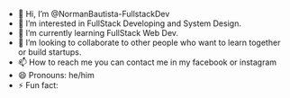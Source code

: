 - 👋 Hi, I’m @NormanBautista-FullstackDev
- 👀 I’m interested in FullStack Developing and System Design.
- 🌱 I’m currently learning FullStack Web Dev.
- 💞️ I’m looking to collaborate to other people who want to learn together or build startups.
- 📫 How to reach me you can contact me in my facebook or instagram
- 😄 Pronouns: he/him
- ⚡ Fun fact: 

<!---
NormanBautista-FullstackDev/NormanBautista-FullstackDev is a ✨ special ✨ repository because its `README.md` (this file) appears on your GitHub profile.
You can click the Preview link to take a look at your changes.
--->
